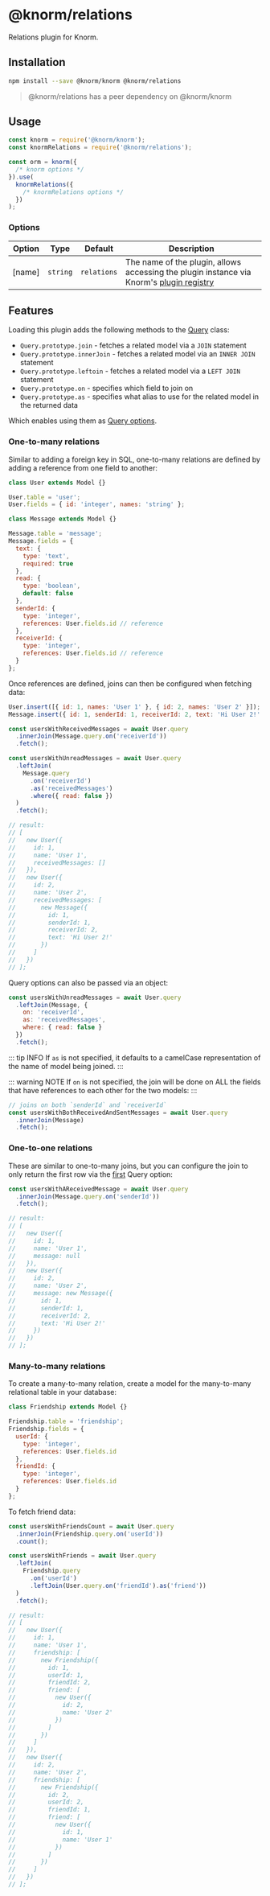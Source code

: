 # @knorm/relations

Relations plugin for Knorm.

## Installation

```bash
npm install --save @knorm/knorm @knorm/relations
```

> @knorm/relations has a peer dependency on @knorm/knorm

## Usage

```js
const knorm = require('@knorm/knorm');
const knormRelations = require('@knorm/relations');

const orm = knorm({
  /* knorm options */
}).use(
  knormRelations({
    /* knormRelations options */
  })
);
```

### Options

| Option | Type     | Default     | Description                                                                                                              |
| ------ | -------- | ----------- | ------------------------------------------------------------------------------------------------------------------------ |
| [name] | `string` | `relations` | The name of the plugin, allows accessing the plugin instance via Knorm's [plugin registry](/api.md#knorm-plugins-object) |

## Features

Loading this plugin adds the following methods to the [Query](/api.md/query) class:

- `Query.prototype.join` - fetches a related model via a `JOIN` statement
- `Query.prototype.innerJoin` - fetches a related model via an `INNER JOIN`
  statement
- `Query.prototype.leftoin` - fetches a related model via a `LEFT JOIN`
  statement
- `Query.prototype.on` - specifies which field to join on
- `Query.prototype.as` - specifies what alias to use for the related model in
  the returned data

Which enables using them as [Query
options](/guides/queries.md?id=setting-options).

### One-to-many relations

Similar to adding a foreign key in SQL, one-to-many relations are defined by
adding a reference from one field to another:

```js
class User extends Model {}

User.table = 'user';
User.fields = { id: 'integer', names: 'string' };

class Message extends Model {}

Message.table = 'message';
Message.fields = {
  text: {
    type: 'text',
    required: true
  },
  read: {
    type: 'boolean',
    default: false
  },
  senderId: {
    type: 'integer',
    references: User.fields.id // reference
  },
  receiverId: {
    type: 'integer',
    references: User.fields.id // reference
  }
};
```

Once references are defined, joins can then be configured when fetching data:

```js
User.insert([{ id: 1, names: 'User 1' }, { id: 2, names: 'User 2' }]);
Message.insert({ id: 1, senderId: 1, receiverId: 2, text: 'Hi User 2!' });

const usersWithReceivedMessages = await User.query
  .innerJoin(Message.query.on('receiverId'))
  .fetch();

const usersWithUnreadMessages = await User.query
  .leftJoin(
    Message.query
      .on('receiverId')
      .as('receivedMessages')
      .where({ read: false })
  )
  .fetch();

// result:
// [
//   new User({
//     id: 1,
//     name: 'User 1',
//     receivedMessages: []
//   }),
//   new User({
//     id: 2,
//     name: 'User 2',
//     receivedMessages: [
//       new Message({
//         id: 1,
//         senderId: 1,
//         receiverId: 2,
//         text: 'Hi User 2!'
//       })
//     ]
//   })
// ];
```

Query options can also be passed via an object:

```js
const usersWithUnreadMessages = await User.query
  .leftJoin(Message, {
    on: 'receiverId',
    as: 'receivedMessages',
    where: { read: false }
  })
  .fetch();
```

::: tip INFO
If `as` is not specified, it defaults to a camelCase representation of the name
of model being joined.
:::

::: warning NOTE
If `on` is not specified, the join will be done on ALL the fields that have
references to each other for the two models:
:::

```js
// joins on both `senderId` and `receiverId`
const usersWithBothReceivedAndSentMessages = await User.query
  .innerJoin(Message)
  .fetch();
```

### One-to-one relations

These are similar to one-to-many joins, but you can configure the join to only
return the first row via the [first](/api.md#query-first-first-%E2%87%92-query)
Query option:

```js
const usersWithAReceivedMessage = await User.query
  .innerJoin(Message.query.on('senderId'))
  .fetch();

// result:
// [
//   new User({
//     id: 1,
//     name: 'User 1',
//     message: null
//   }),
//   new User({
//     id: 2,
//     name: 'User 2',
//     message: new Message({
//       id: 1,
//       senderId: 1,
//       receiverId: 2,
//       text: 'Hi User 2!'
//     })
//   })
// ];
```

### Many-to-many relations

To create a many-to-many relation, create a model for the many-to-many relational
table in your database:

```js
class Friendship extends Model {}

Friendship.table = 'friendship';
Friendship.fields = {
  userId: {
    type: 'integer',
    references: User.fields.id
  },
  friendId: {
    type: 'integer',
    references: User.fields.id
  }
};
```

To fetch friend data:

```js
const usersWithFriendsCount = await User.query
  .innerJoin(Friendship.query.on('userId'))
  .count();

const usersWithFriends = await User.query
  .leftJoin(
    Friendship.query
      .on('userId')
      .leftJoin(User.query.on('friendId').as('friend'))
  )
  .fetch();

// result:
// [
//   new User({
//     id: 1,
//     name: 'User 1',
//     friendship: [
//       new Friendship({
//         id: 1,
//         userId: 1,
//         friendId: 2,
//         friend: [
//           new User({
//             id: 2,
//             name: 'User 2'
//           })
//         ]
//       })
//     ]
//   }),
//   new User({
//     id: 2,
//     name: 'User 2',
//     friendship: [
//       new Friendship({
//         id: 2,
//         userId: 2,
//         friendId: 1,
//         friend: [
//           new User({
//             id: 1,
//             name: 'User 1'
//           })
//         ]
//       })
//     ]
//   })
// ];
```

